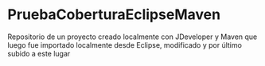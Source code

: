 # PruebaCoberturaEclipseMaven
Repositorio de un proyecto creado localmente con JDeveloper y Maven que luego fue importado localmente desde Eclipse, modificado y por último subido a este lugar
